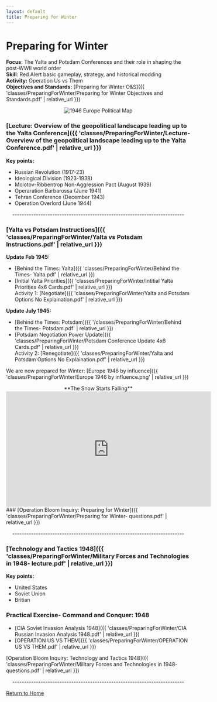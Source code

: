 ```yaml
---
layout: default
title: Preparing for Winter
---
```


# Preparing for Winter

**Focus**: The Yalta and Potsdam Conferences and their role in shaping the post-WWII world order    
**Skill**: Red Alert basic gameplay, strategy, and historical modding    
**Activity:** Operation Us vs Them    
**Objectives and Standards:** [Preparing for Winter O&S]({{ 'classes/PreparingForWinter/Preparing for Winter Objectives and Standards.pdf' | relative_url }})    


<div style="text-align: center;">
  <img src="{{ '/classes/PreparingForWinter/1946_Europe_Political.jpg' | relative_url }}" alt="1946 Europe Political Map" style="max-width: 80%; height: auto;">
</div>

### [Lecture: Overview of the geopolitical landscape leading up to the Yalta Conference]({{ 'classes/PreparingForWinter/Lecture- Overview of the geopolitical landscape leading up to the Yalta Conference.pdf' | relative_url }})    

**Key points:**
- Russian Revolution (1917-23)
- Ideological Division (1923-1938)
- Molotov-Ribbentrop Non-Aggression Pact (August 1939)
- Operaration Barbarossa (June 1941)
- Tehran Conference (December 1943)
- Operation Overlord (June 1944)
  
<div style="text-align: center;">
  <p>-------------------------------------------------------------------------</p>
</div>    

### [Yalta vs Potsdam Instructions]({{ 'classes/PreparingForWinter/Yalta vs Potsdam Instructions.pdf' | relative_url }})   
**Update Feb 1945:**  
- [Behind the Times: Yalta]({{ 'classes/PreparingForWinter/Behind the Times- Yalta.pdf' | relative_url }})
- [Initial Yalta Priorities]({{ 'classes/PreparingForWinter/Intitial Yalta Priorities 4x6 Cards.pdf' | relative_url }})  
    Activity 1: [Negotiate]({{ 'classes/PreparingForWinter/Yalta and Potsdam Options No Explaination.pdf' | relative_url }})



  
**Update July 1945:**  
- [Behind the Times: Potsdam]({{ '/classes/PreparingForWinter/Behind the Times- Potsdam.pdf' | relative_url }})
- [Potsdam Negotiation Power Update]({{ 'classes/PreparingForWinter/Potsdam Conference Update 4x6 Cards.pdf' | relative_url }})  
    Activity 2: [Renegotiate]({{ 'classes/PreparingForWinter/Yalta and Potsdam Options No Explaination.pdf' | relative_url }})

We are now prepared for Winter: [Europe 1946 by influence]({{ 'classes/PreparingForWinter/Europe 1946 by influence.png' | relative_url }})

<div style="text-align: center;">
**The Snow Starts Falling**
<iframe width="560" height="315" src="https://www.youtube.com/embed/S2PUIQpAEAQ?si=2tRA0rVqh2FQFGew" title="YouTube video player" frameborder="0" allow="accelerometer; autoplay; clipboard-write; encrypted-media; gyroscope; picture-in-picture; web-share" referrerpolicy="strict-origin-when-cross-origin" allowfullscreen></iframe>
</div>
### [Operation Bloom Inquiry: Preparing for Winter]({{ 'classes/PreparingForWinter/Preparing for Winter- questions.pdf' | relative_url }})
  
<div style="text-align: center;">
  <p>-------------------------------------------------------------------------</p>
</div>    

### [Technology and Tactics 1948]({{ 'classes/PreparingForWinter/Military Forces and Technologies in 1948- lecture.pdf' | relative_url }})
**Key points:**
- United States
- Soviet Union
- Britian 

### Practical Exercise- Command and Conquer: 1948
- [CIA Soviet Invasion Analysis 1948]({{ 'classes/PreparingForWinter/CIA Russian Invasion Analysis 1948.pdf' | relative_url }})     
- [OPERATION US VS THEM]({{ 'classes/PreparingForWinter/OPERATION US VS THEM.pdf' | relative_url }}) 

[Operation Bloom Inquiry: Technology and Tactics 1948]({{ 'classes/PreparingForWinter/Military Forces and Technologies in 1948- questions.pdf' | relative_url }})    
  
<div style="text-align: center;">
  <p>-------------------------------------------------------------------------</p>
</div>    

[Return to Home](../)
 

